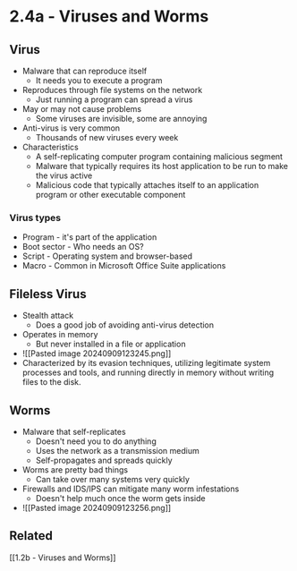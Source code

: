 # 2.4a - Viruses and Worms
## Virus
- Malware that can reproduce itself
	- It needs you to execute a program
- Reproduces through file systems on the network
	- Just running a program can spread a virus
- May or may not cause problems
	- Some viruses are invisible, some are annoying
- Anti-virus is very common
	- Thousands of new viruses every week
- Characteristics
	- A self-replicating computer program containing malicious segment
	- Malware that typically requires its host application to be run to make the virus active
	- Malicious code that typically attaches itself to an application program or other executable component
### Virus types
- Program - it's part of the application
- Boot sector - Who needs an OS?
- Script - Operating system and browser-based
- Macro - Common in Microsoft Office Suite applications
## Fileless Virus
- Stealth attack
	- Does a good job of avoiding anti-virus detection
- Operates in memory
	- But never installed in a file or application
- ![[Pasted image 20240909123245.png]]
- Characterized by its evasion techniques, utilizing legitimate system processes and tools, and running directly in memory without writing files to the disk.
## Worms
- Malware that self-replicates
	- Doesn't need you to do anything
	- Uses the network as a transmission medium
	- Self-propagates and spreads quickly
- Worms are pretty bad things
	- Can take over many systems very quickly
- Firewalls and IDS/IPS can mitigate many worm infestations
	- Doesn't help much once the worm gets inside
- ![[Pasted image 20240909123256.png]]
## Related
[[1.2b - Viruses and Worms]]